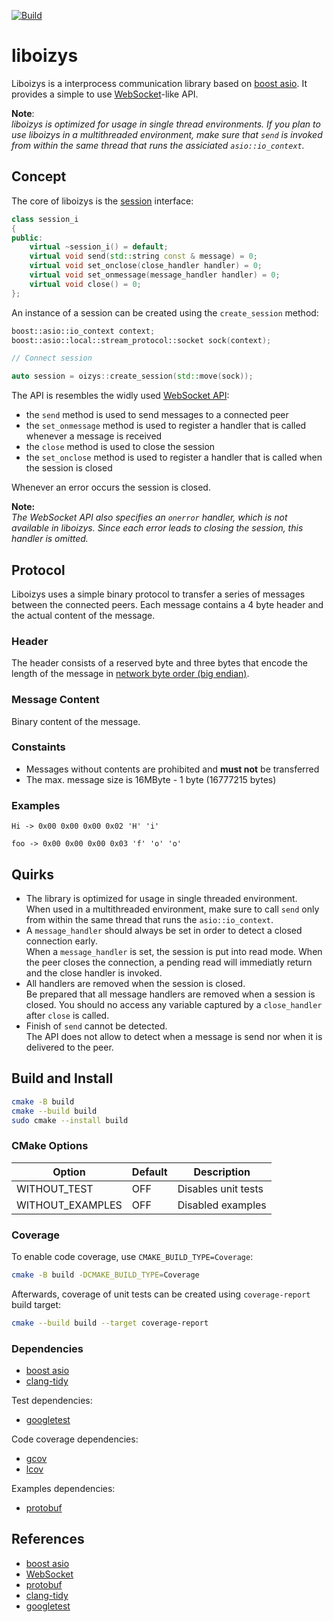 [![Build](https://github.com/falk-werner/liboizys/actions/workflows/build.yaml/badge.svg)](https://github.com/falk-werner/liboizys/actions/workflows/build.yaml)

# liboizys

Liboizys is a interprocess communication library based on 
[boost asio](https://www.boost.org/doc/libs/1_85_0/doc/html/boost_asio.html).
It provides a simple to use [WebSocket](https://developer.mozilla.org/en-US/docs/Web/API/WebSockets_API)-like API.

**Note**:  
*liboizys is optimized for usage in single thread environments. If you plan to use liboizys in a multithreaded environment, make sure that `send` is invoked from within the same thread that runs the assiciated `asio::io_context`.*

## Concept

The core of liboizys is the [session](inc/oizys/session_i.hpp) interface:

```C++
class session_i
{
public:
    virtual ~session_i() = default;
    virtual void send(std::string const & message) = 0;
    virtual void set_onclose(close_handler handler) = 0;
    virtual void set_onmessage(message_handler handler) = 0;
    virtual void close() = 0;
};
```

An instance of a session can be created using the `create_session` method:

```C++
boost::asio::io_context context;
boost::asio::local::stream_protocol::socket sock(context);

// Connect session

auto session = oizys::create_session(std::move(sock));
```

The API is resembles the widly used [WebSocket API](https://developer.mozilla.org/en-US/docs/Web/API/WebSockets_API):
- the `send` method is used to send messages to a connected peer
- the `set_onmessage` method is used to register a handler that is called whenever a message is received
- the `close` method is used to close the session
- the `set_onclose` method is used to register a handler that is called when the session is closed

Whenever an error occurs the session is closed.

**Note:**  
*The WebSocket API also specifies an `onerror` handler, which is not available in liboizys. Since each error leads to closing the session, this handler is omitted.*

## Protocol

Liboizys uses a simple binary protocol to transfer a series of messages between the
connected peers. Each message contains a 4 byte header and the actual content of the
message.

### Header

The header consists of a reserved byte and three bytes that encode the length of the message in [network byte order (big endian)](https://en.wikipedia.org/wiki/Endianness#Networking).

### Message Content

Binary content of the message.

### Constaints

- Messages without contents are prohibited and **must not** be transferred
- The max. message size is 16MByte - 1 byte (16777215 bytes)

### Examples

```
Hi -> 0x00 0x00 0x00 0x02 'H' 'i'

foo -> 0x00 0x00 0x00 0x03 'f' 'o' 'o'
```

## Quirks

- The library is optimized for usage in single threaded environment.  
  When used in a multithreaded environment, make sure to call `send` only from
  within the same thread that runs the `asio::io_context`.
- A `message_handler` should always be set in order to detect a closed connection early.  
  When a `message_handler` is set, the session is put into read mode. When the peer
  closes the connection, a pending read will immediatly return and the close handler
  is invoked.
- All handlers are removed when the session is closed.  
  Be prepared that all message handlers are removed when a session is closed. You
  should no access any variable captured by a `close_handler` after `close` is
  called.
- Finish of `send` cannot be detected.  
  The API does not allow to detect when a message is send nor when it is delivered
  to the peer.

## Build and Install

```bash
cmake -B build
cmake --build build
sudo cmake --install build
```

### CMake Options

| Option | Default | Description |
| ------ | ------- | ----------- |
| WITHOUT_TEST | OFF | Disables unit tests |
| WITHOUT_EXAMPLES | OFF | Disabled examples |

### Coverage

To enable code coverage, use `CMAKE_BUILD_TYPE=Coverage`:

```bash
cmake -B build -DCMAKE_BUILD_TYPE=Coverage
```

Afterwards, coverage of unit tests can be created using `coverage-report` build target:

```bash
cmake --build build --target coverage-report
```

### Dependencies

- [boost asio](https://www.boost.org/doc/libs/1_85_0/doc/html/boost_asio.html)
- [clang-tidy](https://clang.llvm.org/extra/clang-tidy/)

Test dependencies:

- [googletest](https://github.com/google/googletest)

Code coverage dependencies:

- [gcov](https://gcc.gnu.org/onlinedocs/gcc/Gcov.html)
- [lcov](https://github.com/linux-test-project/lcov)

Examples dependencies:

- [protobuf](https://protobuf.dev/)

## References

- [boost asio](https://www.boost.org/doc/libs/1_85_0/doc/html/boost_asio.html)
- [WebSocket](https://developer.mozilla.org/en-US/docs/Web/API/WebSockets_API)
- [protobuf](https://protobuf.dev/)
- [clang-tidy](https://clang.llvm.org/extra/clang-tidy/)
- [googletest](https://github.com/google/googletest)
